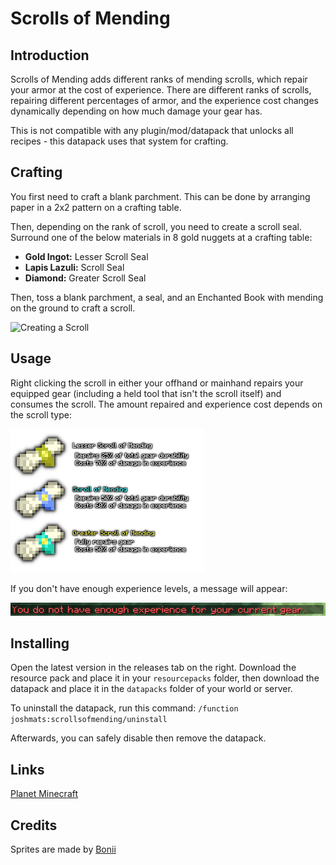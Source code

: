 # Scrolls of Mending
## Introduction
Scrolls of Mending adds different ranks of mending scrolls, which repair your armor at the cost of experience. There are different ranks of scrolls, repairing different percentages of armor, and the experience cost changes dynamically depending on how much damage your gear has.

This is not compatible with any plugin/mod/datapack that unlocks all recipes - this datapack uses that system for crafting.

## Crafting
You first need to craft a blank parchment. This can be done by arranging paper in a 2x2 pattern on a crafting table.

Then, depending on the rank of scroll, you need to create a scroll seal. Surround one of the below materials in 8 gold nuggets at a crafting table:

- **Gold Ingot:** Lesser Scroll Seal
- **Lapis Lazuli:** Scroll Seal
- **Diamond:** Greater Scroll Seal

Then, toss a blank parchment, a seal, and an Enchanted Book with mending on the ground to craft a scroll.

![Creating a Scroll](media/groundcrafting.gif)

## Usage
Right clicking the scroll in either your offhand or mainhand repairs your equipped gear (including a held tool that isn't the scroll itself) and consumes the scroll. The amount repaired and experience cost depends on the scroll type:

![Scroll Types](media/scrolltypes.png)

If you don't have enough experience levels, a message will appear:

![Not Enough Experience](media/notenoughexperience.png)

## Installing
Open the latest version in the releases tab on the right. Download the resource pack and place it in your `resourcepacks` folder, then download the datapack and place it in the `datapacks` folder of your world or server.

To uninstall the datapack, run this command: `/function joshmats:scrollsofmending/uninstall`

Afterwards, you can safely disable then remove the datapack.

## Links
[Planet Minecraft](https://www.planetminecraft.com/data-pack/scrolls-of-mending-repair-consumables/)

## Credits
Sprites are made by [Bonii](https://twitter.com/ChalkDev)